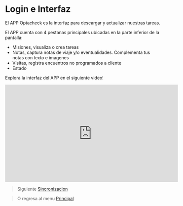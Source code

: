 # Login e Interfaz

El APP Optacheck es la interfaz para descargar y actualizar nuestras tareas. 

El APP cuenta con 4 pestanas principales ubicadas en la parte inferior de la pantalla:

 - Misiones, visualiza o crea tareas
 - Notas, captura notas de viaje y/o eventualidades. Complementa tus notas con texto e imagenes
 - Visitas, registra encuentros no programados a cliente
 - Estado

Explora la interfaz del APP en el siguiente video! 
<iframe width="560" height="315" src="https://www.youtube.com/embed/ejHbzX6i5tQ" frameborder="0" allow="accelerometer; autoplay; encrypted-media; gyroscope; picture-in-picture" allowfullscreen></iframe>

> Siguiente [Sincronizacion](/v1/app-movil/sync.html)

> O regresa al menu [Principal](/v1/app-movil/index.html)
<!--stackedit_data:
eyJoaXN0b3J5IjpbOTk2NDkwOTQ3LDczMDk5ODExNl19
-->